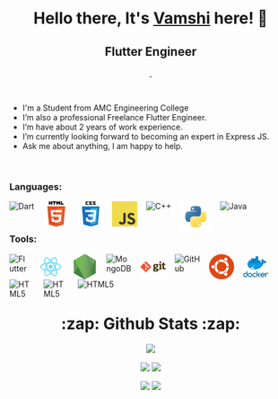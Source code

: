 <!-- ### Hi there 👋 -->

<!--
**BullsEye34/BullsEye34** is a ✨ _special_ ✨ repository because its `README.md` (this file) appears on your GitHub profile.

Here are some ideas to get you started:

- 🔭 I’m currently working on ...
- 🌱 I’m currently learning ...
- 👯 I’m looking to collaborate on ...
- 🤔 I’m looking for help with ...
- 💬 Ask me about ...
- 📫 How to reach me: ...
- 😄 Pronouns: ...
- ⚡ Fun fact: ...
-->

<p>
  <h1 align="center"><b>Hello there, It's <a href="https://www.vamshiprasad.ml/">Vamshi</a> here! 👋</b></h1>
</p>

<p>
  <h2 align="center"><b>Flutter Engineer</b></h2>
</p>

<p align="center">
<a href="https://www.linkedin.com/in/vamshi-prasad-633503112/">
<img alt="" width="50px" src="https://content.linkedin.com/content/dam/me/business/en-us/amp/brand-site/v2/bg/LI-Bug.svg.original.svg" style="max-width:100%">
</a>
<a href="https://github.com/BullsEye34"><img src="https://github.githubassets.com/images/modules/logos_page/GitHub-Mark.png" alt="" width="50px" style="max-width:100%" /></a>
</p>

<br>

<!-- <img align="right" height="220px" alt="GIF" src="https://i.pinimg.com/originals/e4/26/70/e426702edf874b181aced1e2fa5c6cde.gif" /> -->
 
- I'm a Student from AMC Engineering College
- I’m also a professional Freelance Flutter Engineer.
- I’m have about 2 years of work experience.
- I’m currently looking forward to becoming an expert in Express JS.
- Ask me about anything, I am happy to help.

<br>

### Languages:


<img style="padding-right:1rem" align="left" alt="Dart" width="45px" src="https://upload.wikimedia.org/wikipedia/commons/7/7e/Dart-logo.png" />

<img style="padding-right:1rem" align="left" alt="HTML5" width="45px" src="https://raw.githubusercontent.com/github/explore/80688e429a7d4ef2fca1e82350fe8e3517d3494d/topics/html/html.png" />

<img style="padding-right:1rem"  align="left" alt="CSS3" width="45px" src="https://raw.githubusercontent.com/github/explore/80688e429a7d4ef2fca1e82350fe8e3517d3494d/topics/css/css.png" />

<img  style="padding-right:1rem" align="left" alt="JavaScript" width="45px" src="https://raw.githubusercontent.com/github/explore/80688e429a7d4ef2fca1e82350fe8e3517d3494d/topics/javascript/javascript.png" />

<img style="padding-right:1rem" align="left" alt="C++" width="45px" src="https://upload.wikimedia.org/wikipedia/commons/thumb/1/18/ISO_C%2B%2B_Logo.svg/1200px-ISO_C%2B%2B_Logo.svg.png" />

<img style="padding-right:1rem" align="left" alt="Python" width="55px" src="https://raw.githubusercontent.com/github/explore/80688e429a7d4ef2fca1e82350fe8e3517d3494d/topics/python/python.png" />

<img style="padding-right:1rem" align="left" alt="Java" width="55px" src="https://brandslogos.com/wp-content/uploads/thumbs/java-logo-1.png" />

<br>
<br>

### Tools:


<img style="padding-right:1rem" align="left" alt="Flutter" width="35px" src="https://cdnlogo.com/logos/f/30/flutter.svg" />

<img style="padding-right:1rem" align="left" alt="React" width="45px" src="https://raw.githubusercontent.com/github/explore/80688e429a7d4ef2fca1e82350fe8e3517d3494d/topics/react/react.png" />

<!-- <img style="padding-right:1rem" align="left" alt="GraphQL" width="45px" src="https://raw.githubusercontent.com/github/explore/80688e429a7d4ef2fca1e82350fe8e3517d3494d/topics/graphql/graphql.png" /> -->

<img style="padding-right:1rem" align="left" alt="Node.js" width="45px" src="https://raw.githubusercontent.com/github/explore/80688e429a7d4ef2fca1e82350fe8e3517d3494d/topics/nodejs/nodejs.png" />

<!-- <img style="padding-right:1rem" align="left" alt="SQL" width="45px" src="https://raw.githubusercontent.com/github/explore/80688e429a7d4ef2fca1e82350fe8e3517d3494d/topics/postgresql/postgresql.png" /> -->

<img style="padding-right:1rem" align="left" alt="MongoDB" width="45px" src="https://infinapps.com/wp-content/uploads/2018/10/mongodb-logo.png" />

<img style="padding-right:1rem" align="left" alt="Git" width="45px" src="https://raw.githubusercontent.com/github/explore/80688e429a7d4ef2fca1e82350fe8e3517d3494d/topics/git/git.png" />

<img style="padding-right:1rem" align="left" alt="GitHub" width="45px" src="https://github.githubassets.com/images/modules/logos_page/GitHub-Mark.png" />

<img style="padding-right:1rem" align="left" alt="HTML5" width="45px" src="https://raw.githubusercontent.com/github/explore/80688e429a7d4ef2fca1e82350fe8e3517d3494d/topics/ubuntu/ubuntu.png" />

<img style="padding-right:1rem" align="left" alt="HTML5" width="45px" src="https://raw.githubusercontent.com/github/explore/80688e429a7d4ef2fca1e82350fe8e3517d3494d/topics/docker/docker.png" />

<img style="padding-right:1rem" align="left" alt="HTML5" width="45px" src="https://upload.wikimedia.org/wikipedia/commons/thumb/3/35/Tux.svg/1200px-Tux.svg.png" />

<img style="padding-right:1rem" align="left" alt="HTML5" width="45px" src="https://avatars.githubusercontent.com/u/11260967?s=200&v=4" />

<img style="padding-right:1rem" align="left" alt="HTML5" width="75px" src="https://download.logo.wine/logo/MySQL/MySQL-Logo.wine.png" />

<!-- <img style="padding-right:1rem" align="left" alt="HTML5" width="45px" src="https://raw.githubusercontent.com/github/explore/80688e429a7d4ef2fca1e82350fe8e3517d3494d/topics/kubernetes/kubernetes.png" /> -->

<!-- <img style="padding-right:1rem" align="left" alt="HTML5" width="45px" src="https://raw.githubusercontent.com/github/explore/80688e429a7d4ef2fca1e82350fe8e3517d3494d/topics/redis/redis.png"/> -->

<!-- <img style="padding-right:1rem" align="left" alt="HTML5" width="45px" src="https://raw.githubusercontent.com/github/explore/80688e429a7d4ef2fca1e82350fe8e3517d3494d/topics/aws/aws.png"/> -->

<br>
<br>
<br>
<br>

<p>
  <h1 align="center"><b>:zap: Github Stats :zap:</b></h1>
</p>

<center>

![](https://github-profile-summary-cards.vercel.app/api/cards/profile-details?username=BullsEye34&theme=github_dark)

![](https://github-profile-summary-cards.vercel.app/api/cards/stats?username=BullsEye34&theme=github_dark)
![](https://github-profile-summary-cards.vercel.app/api/cards/repos-per-language?username=BullsEye34&theme=github_dark)


![](https://github-profile-summary-cards.vercel.app/api/cards/most-commit-language?username=BullsEye34&theme=github_dark)
![](https://github-profile-summary-cards.vercel.app/api/cards/productive-time?username=BullsEye34&theme=github_dark)

</center>